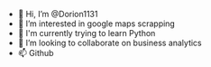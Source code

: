 - 👋 Hi, I’m @Dorion1131
- 👀 I’m interested in google maps scrapping
- 🌱 I'm currently trying to learn Python
- 💞️ I’m looking to collaborate on business analytics
- 📫 Github

<!---
Dorion1131/Dorion1131 is a ✨ special ✨ repository because its `README.md` (this file) appears on your GitHub profile.
You can click the Preview link to take a look at your changes.
--->
